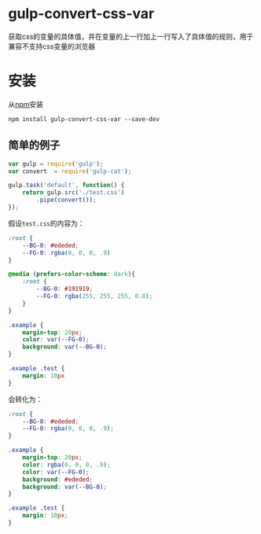 # gulp-convert-css-var
获取css的变量的具体值，并在变量的上一行加上一行写入了具体值的规则，用于兼容不支持css变量的浏览器

# 安装

从[npm](https://www.npmjs.com/package/gulp-convert-css-var)安装

```
npm install gulp-convert-css-var --save-dev
```

## 简单的例子
```js
var gulp = require('gulp');
var convert  = require('gulp-cat');

gulp.task('default', function() {
    return gulp.src('./test.css')
        .pipe(convert());
});
```

假设`test.css`的内容为：
```css
:root {
	--BG-0: #ededed;
	--FG-0: rgba(0, 0, 0, .9)
}

@media (prefers-color-scheme: dark){
    :root {
        --BG-0: #191919;
        --FG-0: rgba(255, 255, 255, 0.8);
    }
}

.example {
	margin-top: 20px;
	color: var(--FG-0);
	background: var(--BG-0);
}

.example .test {
	margin: 10px
}
```

会转化为：
```css
:root {
    --BG-0: #ededed;
    --FG-0: rgba(0, 0, 0, .9);
}

.example {
    margin-top: 20px;
    color: rgba(0, 0, 0, .9);
    color: var(--FG-0);
    background: #ededed;
    background: var(--BG-0);
}

.example .test {
    margin: 10px;
}
```